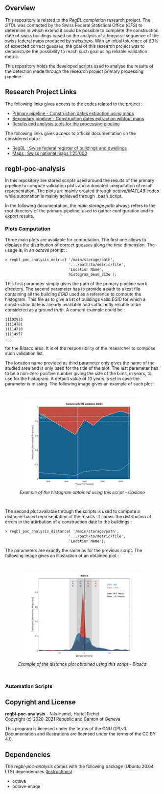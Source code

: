 ## Overview

This repository is related to the _RegBL completion_ research project. The _STDL_ was contacted by the Swiss Federal Statistical Office (_OFS_) to determine in which extend it could be possible to complete the construction date of swiss buildings based on the analysis of a temporal sequence of the swiss federal maps produced by _swisstopo_. With an initial tolerence of _80%_ of expected correct guesses, the goal of this research project was to demonstrate the possibility to reach such goal using reliable validation metric.

This repository holds the developed scripts used to analyse the results of the detection made through the research project primary processing pipeline.

## Research Project Links

The following links gives access to the codes related to the project :

* [Primary pipeline - Construction dates extraction using maps](https://github.com/swiss-territorial-data-lab/regbl-poc)
* [Secondary pipeline - Construction dates extraction wihtout maps](https://github.com/swiss-territorial-data-lab/intYEARpolator)
* [Results and analysis tools for the processing pipeline](https://github.com/swiss-territorial-data-lab/regbl-poc-analysis)

The following links gives access to official documentation on the considered data :

* [RegBL : Swiss federal register of buildings and dwellings](https://www.bfs.admin.ch/bfs/en/home/registers/federal-register-buildings-dwellings.html)
* [Maps : Swiss national maps 1:25'000](https://shop.swisstopo.admin.ch/en/products/maps/national/lk25)

## regbl-poc-analysis

In this repository are stored scripts used around the results of the primary pipeline to compute validation plots and automated computation of result representation. The plots are mainly created through _octave/MATLAB_ codes while automation is mainly achieved through _bash_script.

In the following documentation, the _main storage path_ always refers to the root directory of the primary pipeline, used to gather configuration and to export results.

### Plots Computation

Three main plots are available for computation. The first one allows to displays the distribution of correct guesses along the time dimension. The usage is, in an _octave_ prompt :

    > regbl_poc_analysis_metric( '/main/storage/path',
                                 '.../path/to/metric/file',
                                 'Location Name',
                                 histogram_beam_size );

This first parameter simply gives the path of the primary pipeline work directory. The second parameter has to provide a path to a text file containing all the building _EGID_ used as a reference to compute the histogram. This file as to give a list of buildings valid _EGID_ for which a construction date is already avalilable and sufficiantly reliable to be considered as a _ground truth_. A content example could be :

    11102923
    11114701
    11114710
    11114957
    ...

for the _Biasca_ area. It is of the responsibility of the researcher to compose such validation list.

The location name provided as third parameter only gives the name of the studied area and is only used for the title of the plot. The last parameter has to be a non-zero positive number giving the size of the bims, in years, to use for the histogram. A default value of _10_ years is set in case the parameter is missing. The following image gives an example of such plot :

<br />
<p align="center">
<img src="doc/image/histogram-example.png?raw=true" width="384">
<br />
<i>Example of the histogram obtained using this script - Caslano</i>
</p>
<br />

The second plot available through the scripts is used to compute a distance-based representation of the results. It shows the distribution of errors in the attirbution of a construction date to the buildings :

    > regbl_poc_analysis_distance( '/main/storage/path',
                                 '.../path/to/metric/file',
                                 'Location Name');

The parameters are exactly the same as for the previous script. The following image gives an illustration of an obtained plot :

<br />
<p align="center">
<img src="doc/image/distance-example.png?raw=true" width="384">
<br />
<i>Example of the distance plot obtained using this script - Biasca</i>
</p>
<br />




### Automation Scripts



## Copyright and License

**regbl-poc-analysis** - Nils Hamel, Huriel Richel <br >
Copyright (c) 2020-2021 Republic and Canton of Geneva

This program is licensed under the terms of the GNU GPLv3. Documentation and illustrations are licensed under the terms of the CC BY 4.0.

## Dependencies

The _regbl-poc-analysis_ comes with the following package (Ubuntu 20.04 LTS) dependencies ([Instructions](DEPEND.md)) :

* octave
* octave-image
